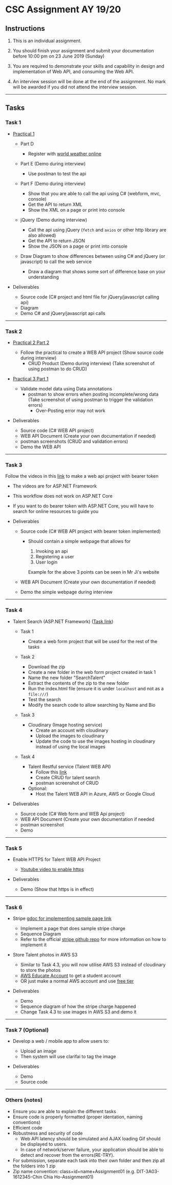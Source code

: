 # CSC Assignment AY 19/20

## Instructions

1.  This is an individual assignment.

2.  You should finish your assignment and submit your documentation before 10:00 pm on 23 June 2019 (Sunday)

3.  You are required to demonstrate your skills and capability in design and implementation of Web API, and consuming the Web API.

4.  An interview session will be done at the end of the assignment. No mark will be awarded if you did not attend the interview session.

---

## Tasks

### Task 1

-   [Practical 1](https://docs.google.com/document/d/1t-mTUI2V1UIySb-VDOgZ6m0c9NBJVOmcaIdnIlx9CVg/edit#bookmark=id.9ato13epfk99)

    -   Part D

        -   Register with [world weather online](https://developer.worldweatheronline.com/)

    -   Part E (Demo during interview)

        -   Use postman to test the api

    -   Part F (Demo during interview)

        -   Show that you are able to call the api using C# (webform, mvc, console)
        -   Get the API to return XML
        -   Show the XML on a page or print into console

    -   jQuery (Demo during interview)

        -   Call the api using jQuery (`fetch` and `axios` or other http library are also allowed)
        -   Get the API to return JSON
        -   Show the JSON on a page or print into console

    -   Draw Diagram to show differences between using C# and jQuery (or javascript) to call the web service
        -   Draw a diagram that shows some sort of difference base on your understanding

-   Deliverables
    -   Source code (C# project and html file for jQuery/javascript calling api)
    -   Diagram
    -   Demo C# and jQuery/javascript api calls

---

### Task 2

-   [Practical 2 Part 2](https://docs.google.com/document/d/1fQCyw4GJJcSDXCAzRe9RRso-ldYJ3Ygay3UMnpahQM0/edit#bookmark=id.uu2kbbog5u9d)

    -   Follow the practical to create a WEB API project (Show source code during interview)
        -   CRUD Product (Demo during interview) (Take screenshot of using postman to do CRUD)

-   [Practical 3 Part 1](https://docs.google.com/document/d/1a-Q5qkz5xAfHDKnN15zJPM69xpfsH-x7bWPAQid-m7U/edit#heading=h.i10i9kig19vg)

    -   Validate model data using Data annotations
        -   postman to show errors when posting incomplete/wrong data (Take screenshot of using postman to trigger the validation errors)
            -   Over-Posting error may not work

-   Deliverables
    -   Source code (C# WEB API project)
    -   WEB API Document (Create your own documentation if needed)
    -   postman screenshots (CRUD and validation errors)
    -   Demo the WEB API

---

### Task 3

Follow the videos in this [link](http://mycsc.net/uncategorized/web-api-2-security-authentication-bearer-token-tutorial/) to make a web api project with bearer token

-   The videos are for ASP.NET Framework
-   This workflow does not work on ASP.NET Core

-   If you want to do bearer token with ASP.NET Core, you will have to search for online resources to guide you

-   Deliverables

    -   Source code (C# WEB API project with bearer token implemented)

        -   Should contain a simple webpage that allows for

            1.  Invoking an api
            2.  Registering a user
            3.  User login

            Example for the above 3 points can be seen in Mr Ji's website

    -   WEB API Document (Create your own documentation if needed)
    -   Demo the simple webpage during interview

---

### Task 4

-   Talent Search (ASP.NET Framework) ([Task link](http://mycsc.net/cloud-service/restful/e-learning-week-activity/))

    -   Task 1

        -   Create a web form project that will be used for the rest of the tasks

    -   Task 2

        -   Download the zip
        -   Create a new folder in the web form project created in task 1
        -   Name the new folder "SearchTalent"
        -   Extract the contents of the zip to the new folder
        -   Run the index.html file (ensure it is under `localhost` and not as a `file:///`)
        -   Test the search
        -   Modify the search code to allow searching by Name and Bio

    -   Task 3

        -   Cloudinary (Image hosting service)
            -   Create an account with cloudinary
            -   Upload the images to cloudinary
            -   Update the code to use the images hosting in cloudinary instead of using the local images

    -   Task 4
        -   Talent Restful service (Talent WEB API)
            -   Follow this [link](https://docs.google.com/document/d/1NHjfY4ypOxnfB5JfY_g_yr14hPVZFf5-8248H1JeZD0/edit)
            -   Create CRUD for talent search
            -   postman screenshot of CRUD
        -   Optional:
            -   Host the Talent WEB API in Azure, AWS or Google Cloud

-   Deliverables
    -   Source code (C# Web form and WEB Api project)
    -   WEB API Document (Create your own documentation if needed
    -   postman screenshot
    -   Demo

---

### Task 5

-   Enable HTTPS for Talent WEB API Project

    -   [Youtube video to enable https](https://www.youtube.com/watch?v=xIzlD-frEw4&t=179s)

-   Deliverables
    -   Demo (Show that https is in effect)

---

### Task 6

-   Stripe [gdoc for implementing sample page link](https://docs.google.com/document/d/1sBDyVmLOHkDB5cHqbnG3mzuwwv6y5QSMWhifBxKxvvI/edit?usp=sharing)

    -   Implement a page that does sample stripe charge
    -   Sequence Diagram
    -   Refer to the official [stripe github repo](https://github.com/stripe/stripe-dotnet) for more information on how to implement it

-   Store Talent photos in AWS S3

    -   Similar to Task 4.3, you will now utilise AWS S3 instead of cloudinary to store the photos
    -   [AWS Educate Account](https://aws.amazon.com/education/awseducate/) to get a student account
    -   OR just make a normal AWS account and use [free tier](https://aws.amazon.com/free/?all-free-tier.sort-by=item.additionalFields.SortRank&all-free-tier.sort-order=asc&awsf.Free%20Tier%20Types=categories%23featured)

-   Deliverables
    -   Demo
    -   Sequence diagram of how the stripe charge happened
    -   Change Task 4.3 to use images in AWS S3 and demo it

---

### Task 7 (Optional)

-   Develop a web / mobile app to allow users to:

    -   Upload an image
    -   Then system will use clarifai to tag the image

-   Deliverables
    -   Demo
    -   Source code

---

### Others (notes)

-   Ensure you are able to explain the different tasks
-   Ensure code is properly formatted (proper identation, naming conventions)
-   Efficient code
-   Robustness and security of code
    -   Web API latency should be simulated and AJAX loading Gif should be displayed to users.
    -   In case of network/server failure, your application should be able to detect and recover from the errors(RE-TRY).
-   For submission, separate each task into their own folder and then zip all the folders into 1 zip
-   Zip name convention: class+id+name+Assignment01 (e.g. DIT-3A03-1612345-Chin Chia Ho-Assignment01)

